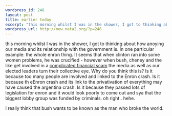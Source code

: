 ```yaml
--- 
wordpress_id: 248
layout: post
title: earlier today
excerpt: "this morning whilst I was in the shower, I got to thinking about how anoying our media and its relationship with the government is. In one particular example: the whole enron thing. It seems that when clinton ran into some women problems, he was crucified - however when bush, cheney and the like get involved in a complicated financial scam the ..."
wordpress_url: http://new.nata2.org/?p=248
---
```

this morning whilst I was in the shower, I got to thinking about how anoying our media and its relationship with the government is. In one particular example: the whole enron thing. It seems that when clinton ran into some women problems, he was crucified - however when bush, cheney and the like get involved in a <a href="http://michaelmoore.com/2002_0129.html">complicated financial scam</a> the media as well as our elected leaders turn their collective eye. Why do you think this is? Is it because too many people are involved and linked to the Enron crash. Is it because th eEnron crash and its link to the privativation of everything may have caused the argentina crash.  Is it because they passed lots of legislation for enron and it would look poorly to come out and sya that the biggest lobby group was funded by criminals. oh right.. hehe.

I really think that bush wants to be known as the man who broke the world.
